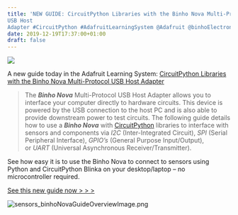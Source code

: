 ```yaml
---
title: 'NEW GUIDE: CircuitPython Libraries with the Binho Nova Multi-Protocol
USB Host
Adapter #CircuitPython #AdafruitLearningSystem @Adafruit @binhoElectronic'
date: 2019-12-19T17:37:00+01:00
draft: false
---
```


![](https://cdn-blog.adafruit.com/uploads/2019/12/Untitled-67.png)

A new guide today in the Adafruit Learning System: [CircuitPython Libraries with the Binho Nova Multi-Protocol USB Host Adapter](https://learn.adafruit.com/circuitpython-with-binho-nova-multi-protocol-usb-host-adapter/overview)

> The _**Binho Nova**_ Multi-Protocol USB Host Adapter allows you to interface your computer directly to hardware circuits. This device is powered by the USB connection to the host PC and is also able to provide downstream power to test circuits. The following guide details how to use a _**Binho Nova**_ with [CircuitPython](https://circuitpython.org/) libraries to interface with sensors and components via _I2C_ (Inter-Integrated Circuit), _SPI_ (Serial Peripheral Interface), _GPIO’s_ (General Purpose Input/Output), or _UART_ (Universal Asynchronous Receiver/Transmitter).

See how easy it is to use the Binho Nova to connect to sensors using Python and CircuitPython Blinka on your desktop/laptop – no microcontroller required.

[See this new guide now > > >](https://learn.adafruit.com/circuitpython-with-binho-nova-multi-protocol-usb-host-adapter/)

![sensors_binhoNovaGuideOverviewImage.png](https://cdn-learn.adafruit.com/assets/assets/000/085/840/medium800/sensors_binhoNovaGuideOverviewImage.png?1576367145)